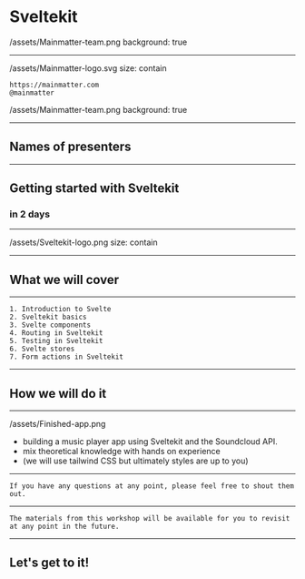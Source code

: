 # Sveltekit

/assets/Mainmatter-team.png
background: true


---

/assets/Mainmatter-logo.svg
size: contain

	https://mainmatter.com
	@mainmatter

/assets/Mainmatter-team.png
background: true


---

## Names of presenters 


---

## Getting started with Sveltekit 
### in 2 days


---

/assets/Sveltekit-logo.png
size: contain


---

## What we will cover

---

	1. Introduction to Svelte
	2. Sveltekit basics
	3. Svelte components
	4. Routing in Sveltekit
	5. Testing in Sveltekit
	6. Svelte stores
	7. Form actions in Sveltekit


---

## How we will do it


---

/assets/Finished-app.png

- building a music player app using Sveltekit and the Soundcloud API.
- mix theoretical knowledge with hands on experience
- (we will use tailwind CSS but ultimately styles are up to you)


---

	If you have any questions at any point, please feel free to shout them out.


---

	The materials from this workshop will be available for you to revisit at any point in the future.


---

## Let's get to it!
